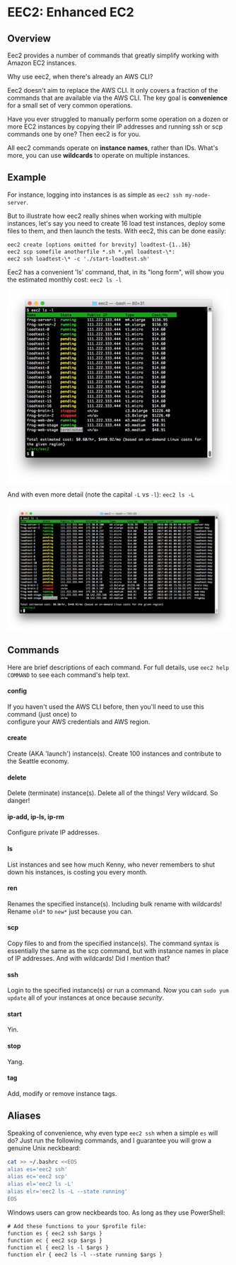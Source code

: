# EEC2: Enhanced EC2

## Overview
Eec2 provides a number of commands that greatly simplify working with
Amazon EC2 instances. 

Why use eec2, when there's already an AWS CLI? 

Eec2 doesn't aim to replace the AWS CLI. It only covers a fraction of the commands that are available via the AWS CLI. 
The key goal is **convenience** for a small set of very common operations.

Have you ever struggled to manually perform some operation
on a dozen or more EC2 instances by copying their IP addresses and running ssh or scp commands one 
by one? Then eec2 is for you.

All eec2 commands operate on **instance names**, rather than IDs.
What's more, you can use **wildcards** to operate on multiple instances.

## Example
For instance, logging into instances is as simple as `eec2 ssh my-node-server`.

But to illustrate how eec2 really shines when working with multiple instances, let's say you 
need to create 16 load test instances, deploy some files to them, and then launch the tests.
With eec2, this can be done easily:

```
eec2 create [options omitted for brevity] loadtest-{1..16}
eec2 scp somefile anotherfile *.sh *.yml loadtest-\*:
eec2 ssh loadtest-\* -c './start-loadtest.sh'
```

Eec2 has a convenient 'ls' command, that, in its "long form", will show you the estimated 
monthly cost: `eec2 ls -l`

![Sample output](https://raw.githubusercontent.com/jafischer/eec2/master/eec2-screen1.png)

And with even more detail (note the capital `-L` vs `-l`): `eec2 ls -L`

![Sample output](https://raw.githubusercontent.com/jafischer/eec2/master/eec2-screen2.png)

## Commands
Here are brief descriptions of each command. For full details, use `eec2 help COMMAND` to see each command's help text.

#### config
If you haven't used the AWS CLI before, then you'll need to use this command (just once) to  
configure your AWS credentials and AWS region.
#### create
Create (AKA 'launch') instance(s). Create 100 instances and contribute to the Seattle economy.
#### delete
Delete (terminate) instance(s). Delete all of the things! Very wildcard. So danger!
#### ip-add, ip-ls, ip-rm
Configure private IP addresses.
#### ls
List instances and see how much Kenny, who never remembers to shut down his instances, 
is costing you every month.
#### ren
Renames the specified instance(s). Including bulk rename with wildcards! Rename `old*` to `new*` 
just because you can.
#### scp
Copy files to and from the specified instance(s). The command syntax is essentially the same as the scp command, 
but with instance names in place of IP addresses. And with wildcards! Did I mention that?
#### ssh
Login to the specified instance(s) or run a command. Now you can `sudo yum update` all of your instances at once 
because _security_.
#### start
Yin.
#### stop
Yang.
#### tag
Add, modify or remove instance tags.

## Aliases
Speaking of convenience, why even type `eec2 ssh` when a simple `es` will do? Just run the
following commands, and I guarantee you will grow a genuine Unix neckbeard:
```bash
cat >> ~/.bashrc <<EOS
alias es='eec2 ssh'
alias ec='eec2 scp'
alias el='eec2 ls -L'
alias elr='eec2 ls -L --state running'
EOS
```

Windows users can grow neckbeards too. As long as they use PowerShell:
```
# Add these functions to your $profile file:
function es { eec2 ssh $args }
function ec { eec2 scp $args }
function el { eec2 ls -l $args }
function elr { eec2 ls -l --state running $args }
```
